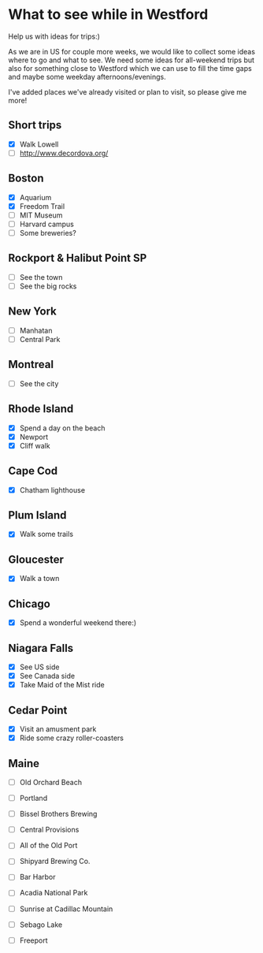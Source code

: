 # What to see while in Westford
Help us with ideas for trips:)

As we are in US for couple more weeks, we would like to collect some ideas where to go and what to see. We need some ideas for all-weekend trips but also for something close to Westford which we can use to fill the time gaps and maybe some weekday afternoons/evenings.

I've added places we've already visited or plan to visit, so please give me more!
## Short trips

- [x] Walk Lowell
- [ ] http://www.decordova.org/

## Boston

- [x] Aquarium
- [x] Freedom Trail
- [ ] MIT Museum
- [ ] Harvard campus
- [ ] Some breweries?

## Rockport & Halibut Point SP

- [ ] See the town
- [ ] See the big rocks

## New York

- [ ] Manhatan
- [ ] Central Park

## Montreal

- [ ] See the city

## Rhode Island

- [x] Spend a day on the beach
- [x] Newport
 - [x] Cliff walk

## Cape Cod

- [x] Chatham lighthouse

## Plum Island

- [x] Walk some trails

## Gloucester

- [x] Walk a town

## Chicago

- [x] Spend a wonderful weekend there:)

## Niagara Falls

- [x] See US side
- [x] See Canada side
- [x] Take Maid of the Mist ride

## Cedar Point

- [x] Visit an amusment park
- [x] Ride some crazy roller-coasters

## Maine

- [ ] Old Orchard Beach
- [ ] Portland
 - [ ] Bissel Brothers Brewing
 - [ ] Central Provisions
 - [ ] All of the Old Port
 - [ ] Shipyard Brewing Co.
- [ ] Bar Harbor
- [ ] Acadia National Park
 - [ ] Sunrise at Cadillac Mountain
- [ ] Sebago Lake
- [ ] Freeport


